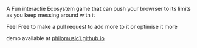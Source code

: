 A Fun interactie Ecosystem game that can push your browrser to its limits as you keep messing around with it

Feel Free to make a pull request to add more to it or optimise it more

demo available at [philomusic1.github.io](https://philomusic1.github.io/)

